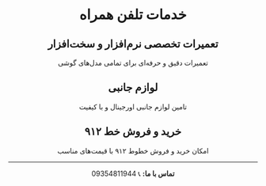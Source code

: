 <div align="center">

# خدمات تلفن همراه

## تعمیرات تخصصی نرم‌افزار و سخت‌افزار
تعمیرات دقیق و حرفه‌ای برای تمامی مدل‌های گوشی

## لوازم جانبی
تامین لوازم جانبی اورجینال و با کیفیت

## خرید و فروش خط ۹۱۲
امکان خرید و فروش خطوط ۹۱۲ با قیمت‌های مناسب

---

**تماس با ما:**
📞 09354811944

</div>
